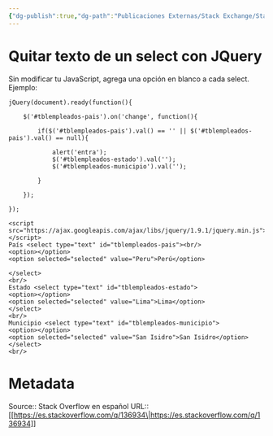 ```yaml
---
{"dg-publish":true,"dg-path":"Publicaciones Externas/Stack Exchange/Stack Overflow en español/es.stackoverflow.com-136934.md","permalink":"/publicaciones-externas/stack-exchange/stack-overflow-en-espanol/es-stackoverflow-com-136934/","title":"Quitar texto de un select con JQuery","hide":true,"noteIcon":"default","created":"2024-04-03T12:49:10.626-06:00","updated":"2024-04-05T16:43:52.986-06:00"}
---
```


# Quitar texto de un select con JQuery

Sin modificar tu JavaScript, agrega una opción en blanco a cada select. Ejemplo:

<!-- begin snippet: js hide: false console: true babel: false -->

<!-- language: lang-js -->

    jQuery(document).ready(function(){

        $('#tblempleados-pais').on('change', function(){

            if($('#tblempleados-pais').val() == '' || $('#tblempleados-pais').val() == null){

                alert('entra');
                $('#tblempleados-estado').val('');
                $('#tblempleados-municipio').val('');

            }

        });

    });

<!-- language: lang-html -->

    <script src="https://ajax.googleapis.com/ajax/libs/jquery/1.9.1/jquery.min.js"></script>
    País <select type="text" id="tblempleados-pais"><br/>
    <option></option>
    <option selected="selected" value="Peru">Perú</option>

    </select>
    <br/>
    Estado <select type="text" id="tblempleados-estado">
    <option></option>
    <option selected="selected" value="Lima">Lima</option>
    </select>
    <br/>
    Municipio <select type="text" id="tblempleados-municipio">
    <option></option>
    <option selected="selected" value="San Isidro">San Isidro</option>
    </select>
    <br/>

<!-- end snippet -->



# Metadata
Source:: Stack Overflow en español
URL:: [[https://es.stackoverflow.com/q/136934\|https://es.stackoverflow.com/q/136934]]

